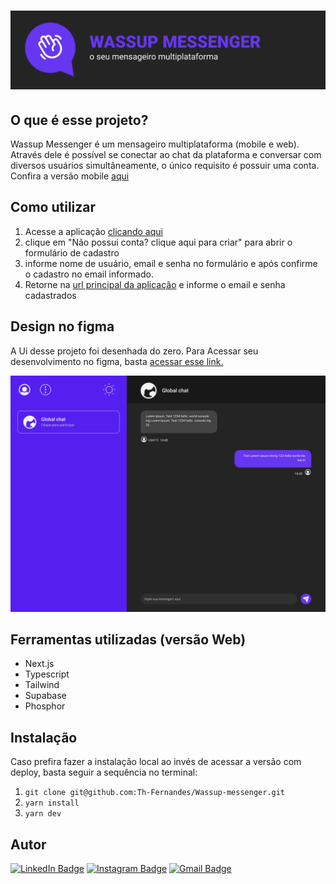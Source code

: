 <h1 align="center">
  <img src="./.github/readme-banner.png" />
</h1>

<h2> O que é esse projeto? </h2>

<p> 
  Wassup Messenger é um mensageiro multiplataforma (mobile e web). Através dele
  é possível se conectar ao chat da plataforma e conversar com diversos usuários simultâneamente, o único requisito é possuir uma conta. Confira a versão mobile <a href="https://github.com/Th-Fernandes/Wassup-messenger-mobile">aqui</a>
</p>

<div>
  <h2>Como utilizar</h2>
  <ol>
    <li>Acesse a aplicação <a href="https://wassup-messenger.vercel.app/">clicando aqui</a></li>
    <li>clique em "Não possui conta? clique aqui para criar" para abrir o formulário de cadastro</li>
    <li>informe nome de usuário, email e senha no formulário e após confirme o cadastro no email informado.</li>
    <li>Retorne na  <a href="https://wassup-messenger.vercel.app/">url principal da aplicação</a> e informe o email e senha cadastrados</li>
  </ol>
</div>

<div>
  <h2>Design no figma</h2>

  <p>A Ui desse projeto foi desenhada do zero. Para Acessar seu desenvolvimento no figma, basta <a href="https://www.figma.com/file/HV7Z85nESpCqSTltB00Xc9/wassup-messenger?node-id=0%3A1&t=M62eBpRaUwla8J9F-1">acessar esse link.</a></p>

  <p align="center">
  <img src="./.github/readme-demonstration.png" />
</p>
</div>

<div>
  <h2>Ferramentas utilizadas (versão Web)</h2>
  <ul>
    <li>Next.js</li>
    <li>Typescript</li>
    <li>Tailwind</li>
    <li>Supabase</li>
    <li>Phosphor</li>
  </ul>
</div>

<div> 
  <h2>Instalação</h2>
  <p>Caso prefira fazer a instalação local ao invés de acessar a versão com deploy, basta seguir a sequência no terminal:</p>
  <ol>
    <li><code>git clone git@github.com:Th-Fernandes/Wassup-messenger.git</code></li>
    <li><code>yarn install</code></li>
    <li><code>yarn dev</code></li>
  </ol>
</div> 

## Autor

[![LinkedIn Badge](https://img.shields.io/badge/-Thiago%20Fernandes-FF084A?style=flat-square&labelColor=FF084A&logo=linkedin&logoColor=white&link=https://www.linkedin.com/in/thiago-fernandes-front/)](https://www.linkedin.com/in/thiago-fernandes-front/)
[![Instagram Badge](https://img.shields.io/badge/-@thiagofernandes.dev-FF084A?style=flat-square&labelColor=FF084A&logo=instagram&logoColor=white&link=https://www.instagram.com/thiagofernades.dev/)](https://www.instagram.com/thiagofernades.dev/)
[![Gmail Badge](https://img.shields.io/badge/-thiagojfcarvalho@gmail.com-FF084A?style=flat-square&labelColor=FF084A&logo=gmail&logoColor=white&link=https://www.instagram.com/thiagofernades.dev/)](https://www.instagram.com/thiagofernades.dev/)
